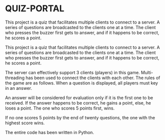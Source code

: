 # QUIZ-PORTAL
This project is a quiz that facilitates multiple clients to connect to a server. A series of questions are broadcasted to the clients one at a time. The client who presses the buzzer first gets to answer, and if it happens to be correct, he scores a point.


This project is a quiz that facilitates multiple clients to connect to a server.
A series of questions are broadcasted to the clients one at a time. The
client who presses the buzzer first gets to answer, and if it happens to be
correct, he scores a point.


The server can effectively support 3 clients (players) in this game.
Multi-threading has been used to connect the clients with each other.
The rules of the game are as follows. When a question is displayed, all
players must key in an answer. 

An answer will be considered for evaluation
only if it is the first one to be received. If the answer happens to be correct,
he gains a point, else, he loses a point. The one who scores 5 points first,
wins. 

If no one scores 5 points by the end of twenty questions, the one with
the highest score wins.


The entire code has been written in Python.
